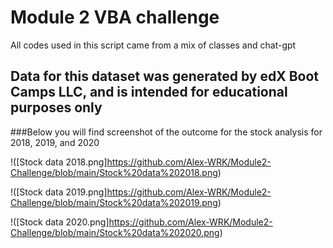 # Module 2 VBA challenge
All codes used in this script came from a mix of classes and chat-gpt
## Data for this dataset was generated by edX Boot Camps LLC, and is intended for educational purposes only

###Below you will find screenshot of the outcome for the stock analysis for 2018, 2019, and 2020

!([Stock data 2018.png]https://github.com/Alex-WRK/Module2-Challenge/blob/main/Stock%20data%202018.png)

!([Stock data 2019.png]https://github.com/Alex-WRK/Module2-Challenge/blob/main/Stock%20data%202019.png)

!([Stock data 2020.png]https://github.com/Alex-WRK/Module2-Challenge/blob/main/Stock%20data%202020.png)
